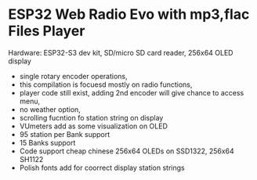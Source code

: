 # ESP32 Web Radio Evo with mp3,flac Files Player
 
Hardware: ESP32-S3 dev kit, SD/micro SD card reader, 256x64 OLED display

- single rotary encoder operations, 
- this compilation is focuesd mostly on radio functions,
- player code still exist, adding 2nd encoder will give chance to access menu,
- no weather option,
- scrolling fucntion fo station string on display
- VUmeters add as some visualization on OLED
- 95 station per Bank support
- 15 Banks support
- Code support cheap chinese 256x64 OLEDs on SSD1322, 256x64 SH1122
- Polish fonts add for coorrect display station strings

